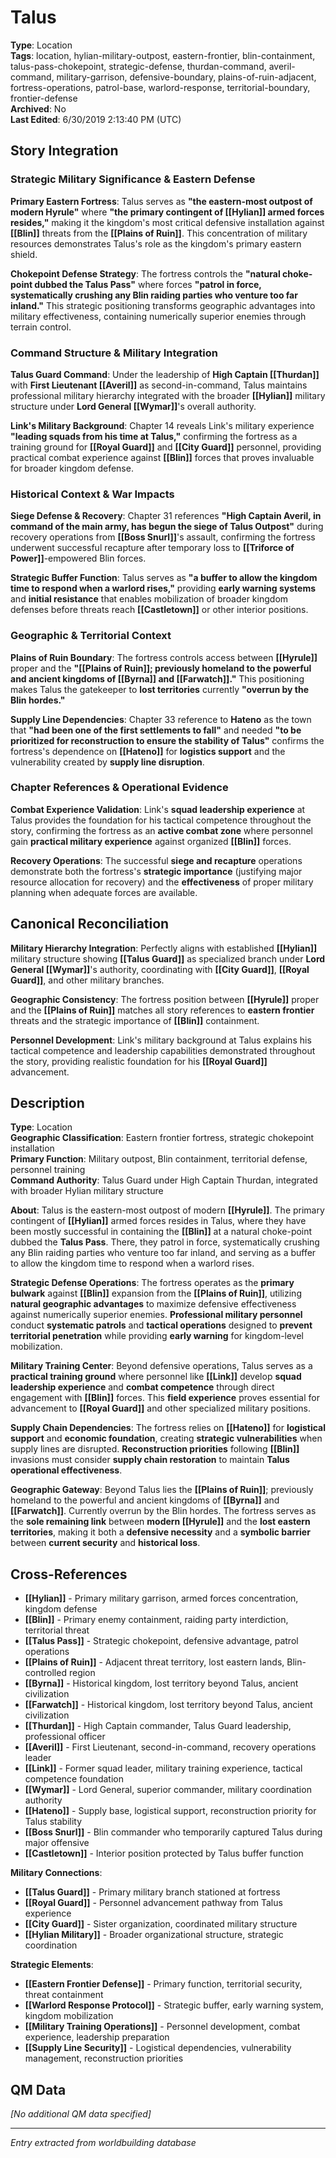 # Talus

**Type**: Location  
**Tags**: location, hylian-military-outpost, eastern-frontier, blin-containment, talus-pass-chokepoint, strategic-defense, thurdan-command, averil-command, military-garrison, defensive-boundary, plains-of-ruin-adjacent, fortress-operations, patrol-base, warlord-response, territorial-boundary, frontier-defense  
**Archived**: No  
**Last Edited**: 6/30/2019 2:13:40 PM (UTC)

## Story Integration

### Strategic Military Significance & Eastern Defense
**Primary Eastern Fortress**: Talus serves as **"the eastern-most outpost of modern Hyrule"** where **"the primary contingent of **[[Hylian]]** armed forces resides,"** making it the kingdom's most critical defensive installation against **[[Blin]]** threats from the **[[Plains of Ruin]]**. This concentration of military resources demonstrates Talus's role as the kingdom's primary eastern shield.

**Chokepoint Defense Strategy**: The fortress controls the **"natural choke-point dubbed the Talus Pass"** where forces **"patrol in force, systematically crushing any Blin raiding parties who venture too far inland."** This strategic positioning transforms geographic advantages into military effectiveness, containing numerically superior enemies through terrain control.

### Command Structure & Military Integration
**Talus Guard Command**: Under the leadership of **High Captain [[Thurdan]]** with **First Lieutenant [[Averil]]** as second-in-command, Talus maintains professional military hierarchy integrated with the broader **[[Hylian]]** military structure under **Lord General [[Wymar]]**'s overall authority.

**Link's Military Background**: Chapter 14 reveals Link's military experience **"leading squads from his time at Talus,"** confirming the fortress as a training ground for **[[Royal Guard]]** and **[[City Guard]]** personnel, providing practical combat experience against **[[Blin]]** forces that proves invaluable for broader kingdom defense.

### Historical Context & War Impacts
**Siege Defense & Recovery**: Chapter 31 references **"High Captain Averil, in command of the main army, has begun the siege of Talus Outpost"** during recovery operations from **[[Boss Snurl]]**'s assault, confirming the fortress underwent successful recapture after temporary loss to **[[Triforce of Power]]**-empowered Blin forces.

**Strategic Buffer Function**: Talus serves as **"a buffer to allow the kingdom time to respond when a warlord rises,"** providing **early warning systems** and **initial resistance** that enables mobilization of broader kingdom defenses before threats reach **[[Castletown]]** or other interior positions.

### Geographic & Territorial Context
**Plains of Ruin Boundary**: The fortress controls access between **[[Hyrule]]** proper and the **"[[Plains of Ruin]]; previously homeland to the powerful and ancient kingdoms of [[Byrna]] and [[Farwatch]]."** This positioning makes Talus the gatekeeper to **lost territories** currently **"overrun by the Blin hordes."**

**Supply Line Dependencies**: Chapter 33 reference to **Hateno** as the town that **"had been one of the first settlements to fall"** and needed **"to be prioritized for reconstruction to ensure the stability of Talus"** confirms the fortress's dependence on **[[Hateno]]** for **logistics support** and the vulnerability created by **supply line disruption**.

### Chapter References & Operational Evidence
**Combat Experience Validation**: Link's **squad leadership experience** at Talus provides the foundation for his tactical competence throughout the story, confirming the fortress as an **active combat zone** where personnel gain **practical military experience** against organized **[[Blin]]** forces.

**Recovery Operations**: The successful **siege and recapture** operations demonstrate both the fortress's **strategic importance** (justifying major resource allocation for recovery) and the **effectiveness** of proper military planning when adequate forces are available.

## Canonical Reconciliation

**Military Hierarchy Integration**: Perfectly aligns with established **[[Hylian]]** military structure showing **[[Talus Guard]]** as specialized branch under **Lord General [[Wymar]]**'s authority, coordinating with **[[City Guard]]**, **[[Royal Guard]]**, and other military branches.

**Geographic Consistency**: The fortress position between **[[Hyrule]]** proper and the **[[Plains of Ruin]]** matches all story references to **eastern frontier** threats and the strategic importance of **[[Blin]]** containment.

**Personnel Development**: Link's military background at Talus explains his tactical competence and leadership capabilities demonstrated throughout the story, providing realistic foundation for his **[[Royal Guard]]** advancement.

## Description
**Type**: Location  
**Geographic Classification**: Eastern frontier fortress, strategic chokepoint installation  
**Primary Function**: Military outpost, Blin containment, territorial defense, personnel training  
**Command Authority**: Talus Guard under High Captain Thurdan, integrated with broader Hylian military structure  

**About**:
Talus is the eastern-most outpost of modern **[[Hyrule]]**. The primary contingent of **[[Hylian]]** armed forces resides in Talus, where they have been mostly successful in containing the **[[Blin]]** at a natural choke-point dubbed the **Talus Pass**. There, they patrol in force, systematically crushing any Blin raiding parties who venture too far inland, and serving as a buffer to allow the kingdom time to respond when a warlord rises.

**Strategic Defense Operations**: The fortress operates as the **primary bulwark** against **[[Blin]]** expansion from the **[[Plains of Ruin]]**, utilizing **natural geographic advantages** to maximize defensive effectiveness against numerically superior enemies. **Professional military personnel** conduct **systematic patrols** and **tactical operations** designed to **prevent territorial penetration** while providing **early warning** for kingdom-level mobilization.

**Military Training Center**: Beyond defensive operations, Talus serves as a **practical training ground** where personnel like **[[Link]]** develop **squad leadership experience** and **combat competence** through direct engagement with **[[Blin]]** forces. This **field experience** proves essential for advancement to **[[Royal Guard]]** and other specialized military positions.

**Supply Chain Dependencies**: The fortress relies on **[[Hateno]]** for **logistical support** and **economic foundation**, creating **strategic vulnerabilities** when supply lines are disrupted. **Reconstruction priorities** following **[[Blin]]** invasions must consider **supply chain restoration** to maintain **Talus operational effectiveness**.

**Geographic Gateway**: Beyond Talus lies the **[[Plains of Ruin]]**; previously homeland to the powerful and ancient kingdoms of **[[Byrna]]** and **[[Farwatch]]**. Currently overrun by the Blin hordes. The fortress serves as the **sole remaining link** between **modern [[Hyrule]]** and the **lost eastern territories**, making it both a **defensive necessity** and a **symbolic barrier** between **current security** and **historical loss**.

## Cross-References
- **[[Hylian]]** - Primary military garrison, armed forces concentration, kingdom defense
- **[[Blin]]** - Primary enemy containment, raiding party interdiction, territorial threat
- **[[Talus Pass]]** - Strategic chokepoint, defensive advantage, patrol operations
- **[[Plains of Ruin]]** - Adjacent threat territory, lost eastern lands, Blin-controlled region
- **[[Byrna]]** - Historical kingdom, lost territory beyond Talus, ancient civilization
- **[[Farwatch]]** - Historical kingdom, lost territory beyond Talus, ancient civilization  
- **[[Thurdan]]** - High Captain commander, Talus Guard leadership, professional officer
- **[[Averil]]** - First Lieutenant, second-in-command, recovery operations leader
- **[[Link]]** - Former squad leader, military training experience, tactical competence foundation
- **[[Wymar]]** - Lord General, superior commander, military coordination authority
- **[[Hateno]]** - Supply base, logistical support, reconstruction priority for Talus stability
- **[[Boss Snurl]]** - Blin commander who temporarily captured Talus during major offensive
- **[[Castletown]]** - Interior position protected by Talus buffer function

**Military Connections**:
- **[[Talus Guard]]** - Primary military branch stationed at fortress
- **[[Royal Guard]]** - Personnel advancement pathway from Talus experience
- **[[City Guard]]** - Sister organization, coordinated military structure
- **[[Hylian Military]]** - Broader organizational structure, strategic coordination

**Strategic Elements**:
- **[[Eastern Frontier Defense]]** - Primary function, territorial security, threat containment
- **[[Warlord Response Protocol]]** - Strategic buffer, early warning system, kingdom mobilization
- **[[Military Training Operations]]** - Personnel development, combat experience, leadership preparation
- **[[Supply Line Security]]** - Logistical dependencies, vulnerability management, reconstruction priorities

## QM Data
*[No additional QM data specified]*

---
*Entry extracted from worldbuilding database*
